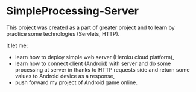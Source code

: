 # SimpleProcessing-Server


This project was created as a part of greater project and to learn by practice some technologies (Servlets, HTTP).

It let me:

- learn how to deploy simple web server (Heroku cloud platform),
- learn how to connect client (Android) with server and do some processing at server in thanks to HTTP requests side and return some values to Android device as a response,
- push forward my project of Android game online.
